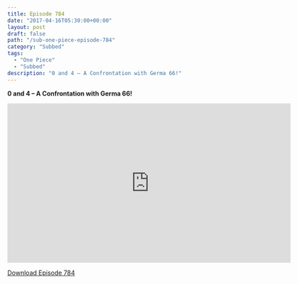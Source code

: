 ```yaml
---
title: Episode 784
date: "2017-04-16T05:30:00+00:00"
layout: post
draft: false
path: "/sub-one-piece-episode-784"
category: "Subbed"
tags:
  - "One Piece"
  - "Subbed"
description: "0 and 4 – A Confrontation with Germa 66!"
---
```


**0 and 4 – A Confrontation with Germa 66!**

<iframe width="640" height="360" src="https://www.rapidvideo.com/e/G6FRPGX053" frameborder="0" marginwidth=0 marginheight=0 scrolling=no allowfullscreen></iframe>

<a href="http://ouo.io/qs/eCodkFEQ?s=https://rapidvid.to/d/https://www.rapidvideo.com/e/G6FRPGX053">Download Episode 784</a>
